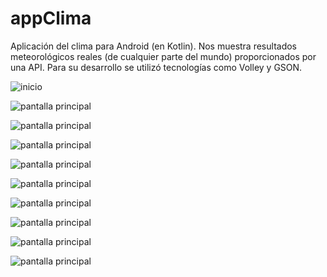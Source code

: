 # appClima
Aplicación del clima para Android (en Kotlin). Nos muestra resultados meteorológicos reales (de cualquier parte del mundo) proporcionados por una API.
Para su desarrollo se utilizó tecnologías como Volley y GSON.



![inicio](https://k62.kn3.net/taringa/5/9/3/B/9/3/maxisandoval37/C8F.jpg)

![pantalla principal](https://k62.kn3.net/taringa/E/C/0/6/3/1/maxisandoval37/161.jpg)

![pantalla principal](https://k62.kn3.net/taringa/7/5/3/2/7/4/maxisandoval37/F97.jpg)

![pantalla principal](https://k62.kn3.net/taringa/3/0/5/3/1/E/maxisandoval37/5DC.jpg)

![pantalla principal](https://k62.kn3.net/taringa/3/5/C/9/5/E/maxisandoval37/2E5.jpg)

![pantalla principal](https://k62.kn3.net/taringa/A/5/A/9/3/B/maxisandoval37/022.jpg)

![pantalla principal](https://k62.kn3.net/taringa/3/9/A/7/E/2/maxisandoval37/7BA.jpg)

![pantalla principal](https://k62.kn3.net/taringa/9/F/6/1/E/3/maxisandoval37/1D8.jpg)

![pantalla principal](https://k62.kn3.net/taringa/C/0/A/D/B/A/maxisandoval37/FE5.jpg)

![pantalla principal](https://k62.kn3.net/taringa/F/A/1/3/5/0/maxisandoval37/28D.jpg)
